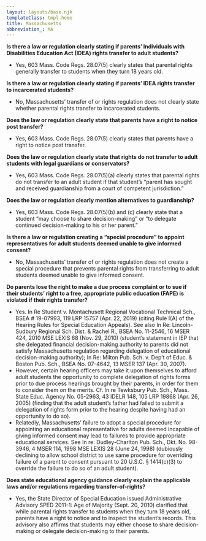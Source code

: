 ```yaml
---
layout: layouts/base.njk
templateClass: tmpl-home
title: Massachusetts
abbreviation_: MA
---
```


**Is there a law or regulation clearly stating if parents’ Individuals with Disabilities Education Act (IDEA) rights transfer to adult students?**

- Yes, 603 Mass. Code Regs. 28.07(5) clearly states that parental rights generally transfer to students when they turn 18 years old.

**Is there a law or regulation clearly stating if parents’ IDEA rights transfer to incarcerated students?**

- No, Massachusetts’ transfer of or rights regulation does not clearly state whether parental rights transfer to incarcerated students.

**Does the law or regulation clearly state that parents have a right to notice post transfer?**

- Yes, 603 Mass. Code Regs. 28.07(5) clearly states that parents have a right to notice post transfer.

**Does the law or regulation clearly state that rights do not transfer to adult students with legal guardians or conservators?**

- Yes, 603 Mass. Code Regs. 28.07(5)(a) clearly states that parental rights do not transfer to an adult student if that student’s “parent has sought and received guardianship from a court of competent jurisdiction.”

**Does the law or regulation clearly mention alternatives to guardianship?**

- Yes, 603 Mass. Code Regs. 28.07(5)(b) and (c) clearly state that a student “may choose to share decision-making” or “to delegate continued decision-making to his or her parent.”

**Is there a law or regulation creating a “special procedure” to appoint representatives for adult students deemed unable to give informed consent?**

- No, Massachusetts’ transfer of or rights regulation does not create a special procedure that prevents parental rights from transferring to adult students deemed unable to give informed consent.

**Do parents lose the right to make a due process complaint or to sue if their students’ right to a free, appropriate public education (FAPE) is violated if their rights transfer?**

- Yes. In Re Student v. Montachusett Regional Vocational Technical Sch., BSEA # 19-07993, 119 LRP 15757 (Apr. 22, 2019) (citing Rule I(A) of the Hearing Rules for Special Education Appeals). See also In Re: Lincoln-Sudbury Regional Sch. Dist. & Rachel R., BSEA No. 11-2546, 16 MSER 424, 2010 MSE LEXIS 68 (Nov. 29, 2010) (student’s statement in IEP that she delegated financial decision-making authority to parents did not satisfy Massachusetts regulation regarding delegation of educational decision-making authority); In Re: Milton Pub. Sch. v. Dep’t of Educ. & Boston Pub. Sch., BSEA No. 07-4642, 13 MSER 137 (Apr. 30, 2007).
- However, certain hearing officers may take it upon themselves to afford adult students the opportunity to complete delegation of rights forms prior to due process hearings brought by their parents, in order for them to consider them on the merits. Cf. In re Tewksbury Pub. Sch., Mass. State Educ. Agency No. 05-2963, 43 IDELR 148, 105 LRP 19868 (Apr. 26, 2005) (finding that the adult student’s father had failed to submit a delegation of rights form prior to the hearing despite having had an opportunity to do so).
- Relatedly, Massachusetts’ failure to adopt a special procedure for appointing an educational representative for adults deemed incapable of giving informed consent may lead to failures to provide appropriate educational services. See In re: Dudley-Charlton Pub. Sch., Dkt. No. 98-3946, 4 MSER 114, 1998 MSE LEXIS 28 (June 24, 1998) (dubiously declining to allow school district to use same procedure for overriding failure of a parent to consent pursuant to 20 U.S.C. § 1414(c)(3) to override the failure to do so of an adult student).

**Does state educational agency guidance clearly explain the applicable laws and/or regulations regarding transfer-of-rights?**

- Yes, the State Director of Special Education issued Administrative Advisory SPED 2011-1: Age of Majority (Sept. 20, 2010) clarified that while parental rights transfer to students when they turn 18 years old, parents have a right to notice and to inspect the student’s records. This advisory also affirms that students may either choose to share decision-making or delegate decision-making to their parents.
